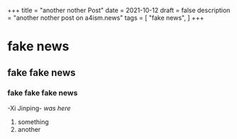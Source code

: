+++
title = "another nother Post"
date = 2021-10-12
draft = false
description = "another nother post on a4ism.news"
tags = [
    "fake news",
]
+++

# fake news

## fake fake news

### fake fake fake news

-Xi Jinping- _was_ *here*

1. something
1. another
